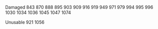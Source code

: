 Damaged
843
870
888
895
903
909
916
919
949
971
979
994
995
996
1030
1034
1036
1045
1047
1074

Unusable
921
1056
